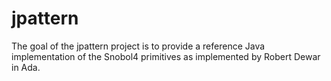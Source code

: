 jpattern
========

The goal of the jpattern project is to provide a reference Java implementation of the Snobol4 primitives as implemented by Robert Dewar in Ada.
